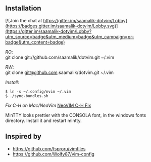 ## Installation

[![Join the chat at https://gitter.im/saamalik-dotvim/Lobby](https://badges.gitter.im/saamalik-dotvim/Lobby.svg)](https://gitter.im/saamalik-dotvim/Lobby?utm_source=badge&utm_medium=badge&utm_campaign=pr-badge&utm_content=badge)

*RO*:  
git clone git://github.com/saamalik/dotvim.git ~/.vim

*RW*:  
git clone git@github.com:saamalik/dotvim.git ~/.vim

*Install*:
```
$ ln -s ~/.config/nvim ~/.vim
$ ./sync-bundles.sh
```

*Fix C-H on Mac/NeoVim*
[NeoVIM C-H Fix](https://github.com/neovim/neovim/wiki/FAQ#my-ctrl-h-mapping-doesnt-work)

MinTTY looks prettier with the CONSOLA font, in the windows fonts directory. Install it and restart mintty.

## Inspired by
- https://github.com/fsproru/vimfiles
- https://github.com/Wolfy87/vim-config
